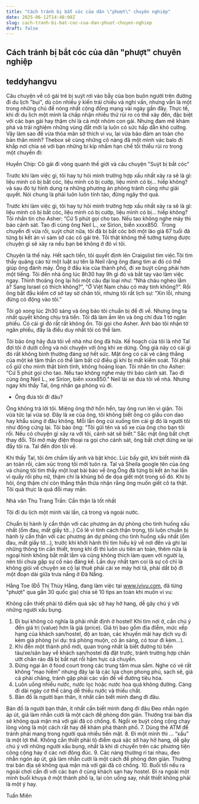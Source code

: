 ```yaml
---
title: "Cách tránh bị bắt cóc của dân \"phượt\" chuyên nghiệp"
date: 2025-06-12T14:48:08Z
slug: cach-tranh-bi-bat-coc-cua-dan-phuot-chuyen-nghiep
draft: false
---
```


## Cách tránh bị bắt cóc của dân "phượt" chuyên nghiệp

## teddyhangvu

Câu chuyện về cô gái trẻ bị suýt rơi vào bẫy của bọn buôn người trên đường đi du lịch "bụi", dù còn nhiều ý kiến trái chiều và nghi vấn, nhưng vẫn là một trong những chủ đề nóng nhất cộng đồng mạng vài ngày gần đây. Thực tế, khi đi du lịch một mình là chấp nhận nhiều thứ rủi ro có thể xảy đến, đặc biệt với các bạn gái hay thậm chí là cả một nhóm con gái. Nhưng đam mê khám phá và trải nghiệm những vùng đất mới lạ luôn có sức hấp dẫn khó cưỡng. Vậy làm sao để vừa thỏa mãn sở thích vi vu, lại vừa bảo đảm an toàn cho bản thân mình? Thebox sẽ cùng những cô nàng đã một mình vác balo đi khắp nơi chia sẻ với bạn những bí kíp nhầm hạn chế tối thiểu rủi ro trong một chuyến đi:
 
Huyền Chip: Cô gái đi vòng quanh thế giới và câu chuyện "Suýt bị bắt cóc"
 
Trước khi làm việc gì, tôi hay tự hỏi mình trường hợp xấu nhất xảy ra sẽ là gì: liệu mình có bị bắt cóc, liệu mình có bị cướp, liệu mình có bị... hiếp không? và sau đó tự hình dung ra những phương án phòng tránh cũng như giải quyết. Nói chung là phải luôn luôn tỉnh táo, đừng ngây thơ quá.
 

Trước khi làm việc gì, tôi hay tự hỏi mình trường hợp xấu nhất xảy ra sẽ là gì: liệu mình có bị bắt cóc, liệu mình có bị cướp, liệu mình có bị... hiếp không?​ 
Tôi nhắn tin cho Asher: “Cứ 5 phút gọi cho tao. Nếu tao không nghe máy thì báo cảnh sát. Tao đi cùng ông Neil L., xe Sirion, biển xxxx850.​ 
 ​ 
Trong chuyến đi vừa rồi, suýt chút nữa, tôi đã bị bắt cóc bởi một lão già 67 tuổi đã từng bị kết án vì sàm sỡ các cô gái trẻ. Tôi thật không thể tưởng tượng được chuyện gì sẽ xảy ra nếu bạn bè không ở đó vì tôi.
 
Chuyện là thế này. Hết sạch tiền, tôi quyết định lên Craigslist tìm việc.Tôi tìm thấy quảng cáo từ một luật sư tên là Neil rằng ông đang tìm ai đó có thể giúp ông đánh máy. Ông ở đầu kia của thành phố, đi xe buýt cũng phải hơn một tiếng. Tôi đến nhà ông lúc 8h30 hay 9h gì đó và bắt tay vào làm việc ngay. Thỉnh thoảng ông lại hỏi một câu đại loại như: “Nhà cháu nghèo lắm à? Sang Israel có thích không?”, “Ở Việt Nam cháu có máy tính không?”. Rồi ông bắt đầu kiếm cớ sờ tay sờ chân tôi, nhưng tôi rất lịch sự: “Xin lỗi, nhưng đừng có động vào tôi.”
 
Tôi gõ xong lúc 2h30 sáng và ông bảo tôi chuẩn bị để đi về. Nhưng ông ta nhất quyết không chịu trả tiền. Tôi đã làm ầm lên và ông chỉ đưa 1 tờ ngân phiếu. Có cái gì đó rất rất không ổn. Tôi gọi cho Asher. Anh bảo tôi nhận tờ ngân phiếu, đấy là điều duy nhất tôi có thể làm.
 
Tôi bảo ông hãy đưa tôi về nhà như ông đã hứa. Kế hoạch của tôi là nhờ Tal đợi tôi ở dưới cổng và nói chuyện với ông khi xe dừng. Ông già này có cái gì đó rất không bình thường đáng sợ hết sức. Mặt ông có cái vẻ căng thẳng của một kẻ tâm thần có thể làm bất cứ điều gì khi bị mất kiểm soát. Tôi phải cố giữ cho mình thật bình tĩnh, không hoảng loạn. Tôi nhắn tin cho Asher: “Cứ 5 phút gọi cho tao. Nếu tao không nghe máy thì báo cảnh sát. Tao đi cùng ông Neil L., xe Sirion, biển xxxx850.” Neil lái xe đưa tôi về nhà. Nhưng ngay khi thấy Tal, ông nhấn ga phóng vù đi.
- Ông đưa tôi đi đâu?
 
Ông không trả lời tôi. Miệng ông thở hổn hển, tay ông run lên vì giận. Tôi vừa tức lại vừa sợ. Đây là xe của ông, tôi không biết ông có giấu con dao hay khẩu súng ở đâu không. Mỗi lần ông cúi xuống tìm cái gì đó là người tôi như đông cứng lại. Tôi bảo ông: “Tôi gửi tên và số xe của ông cho bạn tôi rồi. Nếu có chuyện gì xảy ra với tôi, cảnh sát sẽ biết.” Sắc mặt ông bất chợt thay đổi. Tôi mở máy điện thoại ra gọi cho cảnh sát, ông bất chợt dừng xe lại đẩy tôi ra. Tal đến đón tôi về.
 
Khi thấy Tal, tôi ôm chầm lấy anh và bật khóc. Lúc bấy giờ, khi biết mình đã an toàn rồi, cảm xúc trong tôi mới tuôn ra. Tal và Sheila google tên của ông và chúng tôi tìm thấy một loạt bài báo về ông.Ông đã từng bị kết án hai lần vì quấy rối phụ nữ, thậm chí là khủng bố đe dọa giết một trong số đó. Khi bị hỏi, ông thậm chí còn thẳng thắn thừa nhận rằng ông muốn giết cô ta thật.
Tôi quả thực là quá đỗi may mắn.
 
Nhà văn Thu Trang Trần: Cẩn thận là tốt nhất
 
Tôi đi du lịch một mình vài lần, cả trong và ngoài nước.
 

Chuẩn bị hành lý cẩn thận với các phương án dự phòng cho tình huống xấu nhất (ốm đau, mất giấy tờ...)​ ​Có lẽ vì tính cách thận trọng, tôi luôn chuẩn bị hành lý cẩn thận với các phương án dự phòng cho tình huống xấu nhất (ốm đau, mất giấy tờ...), trước khi khởi hành thì tìm hiểu kỹ về nơi đến và ghi lại những thông tin cần thiết, trong khi đi thì luôn ưu tiên an toàn, thêm nữa là ngoại hình không bắt mắt lắm và cũng không thích làm quen với người lạ, nên tôi chưa gặp sự cố nào đáng kể.
Lần duy nhất tạm coi là sự cố chỉ là không giỏi về chuyện xe cộ lại thuê phải cái xe máy hơi tã, phải dắt bộ đi một đoạn dài giữa trưa nắng ở Đà Nẵng.
 
Hằng Toe (Đỗ Thị Thúy Hằng, đang làm việc tại www.ivivu.com, đã từng "phượt" qua gần 30 quốc gia) chia sẻ 10 tips an toàn khi muốn vi vu: 
 

 
Không cần thiết phải tô điểm quá sặc sỡ hay hở hang, dễ gây chú ý với những người xấu bụng.​ ​ 
1. Đi bụi không có nghĩa là phải nhất định ở hostel! Khi tìm nơi ở, cần chú ý đến giá trị (value) hơn là giá (price). Giá trị bao gồm địa điểm, mức xếp hạng của khách sạn/hostel, độ an toàn, các khuyến mãi hay dịch vụ đi kèm giá phòng (ví dụ: trả phòng muộn, có ăn sáng, có tour đi kèm…).
2. Khi đến một thành phố mới, quan trọng nhất là biết đường từ bến tàu/xe/sân bay về khách sạn/hostel đã đặt trước, tránh trường hợp chân ướt chân ráo đã bị bắt nạt rồi hậm hực cả chuyến. 
3. Đừng ngại ăn ở food court trong các trung tâm mua sắm. Nghe có vẻ rất không “mạo hiểm” nhưng đây lại là các lựa chọn phong phú, sạch sẽ, giá cả phải chăng, tránh gặp phải các vấn đề về đường tiêu hóa. 
4. Luôn uống nhiều nước, nước lọc hoặc nước hoa quả không đường. Càng đi dài ngày cơ thể càng dễ thiếu nước và thiếu chất. 
5. Bản đồ là người bạn thân, ít nhất cần biết mình đang đi đâu. 
 

Bản đồ là người bạn thân, ít nhất cần biết mình đang đi đâu​ ​Đeo nhẫn ngón áp út, giả làm nhẫn cưới là một cách đề phòng đơn giản. Thường trai bản địa sẽ không quá mặn mà với gái đã có chồng.​ ​6. Ngồi xe buýt công cộng chạy lòng vòng là một cách rất hay để khám phá thành phố. 
7. Dùng thẻ ATM để tránh phải mang trong người quá nhiều tiền mặt. 
8. Đi một mình thì … “xấu” là một lợi thế. Không cần thiết phải tô điểm quá sặc sỡ hay hở hang, dễ gây chú ý với những người xấu bụng, nhất là khi di chuyển trên các phương tiện công cộng hay ở các nơi đông đúc.
9. Các nàng thường rỉ tai nhau, đeo nhẫn ngón áp út, giả làm nhẫn cưới là một cách đề phòng đơn giản. Thường trai bản địa sẽ không quá mặn mà với gái đã có chồng.
10. Buổi tối nếu ra ngoài chơi cần đi với các bạn ở cùng khách sạn hay hostel. Đi ra ngoài một mình buổi khuya ở một thành phố lạ, lại còn uống say, nhất thiết không phải là một ý hay.
 
Tuấn Miên​